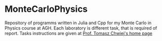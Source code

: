 # MonteCarloPhysics
Repository of programms written in Julia and Cpp for my Monte Carlo in Physics course at AGH.
Each laboratory is different task, that is required of report.
Tasks instructions are given at [Prof. Tomasz Chwiej's home page](https://galaxy.agh.edu.pl/~chwiej/mc.html)

